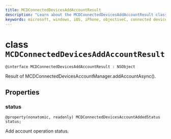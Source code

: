 ```yaml
---
title: MCDConnectedDevicesAddAccountResult
description: "Learn about the MCDConnectedDevicesAddAccountResult class. See the property for the 'add account operation status'."
keywords: microsoft, windows, iOS, iPhone, objectiveC, connected devices, Project Rome
---
```


# class `MCDConnectedDevicesAddAccountResult` 

```
@interface MCDConnectedDevicesAddAccountResult : NSObject
```  
Result of MCDConnectedDevicesAccountManager.addAccountAsync().

## Properties

### status

`@property(nonatomic, readonly) MCDConnectedDevicesAccountAddedStatus status;`

Add account operation status.
